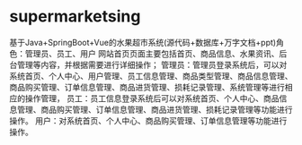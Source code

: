 # supermarketsing
基于Java+SpringBoot+Vue的水果超市系统(源代码+数据库+万字文档+ppt)角色：管理员、员工、用户  网站首页页面主要包括首页、商品信息、水果资讯、后台管理等内容，并根据需要进行详细操作；  管理员：管理员登录系统后，可以对系统首页、个人中心、用户管理、员工信息管理、商品类型管理、商品信息管理、商品购买管理、订单信息管理、商品进货管理、损耗记录管理、系统管理等进行相应的操作管理，  员工：员工信息登录系统后可以对系统首页、个人中心、商品信息管理、商品购买管理、订单信息管理、商品进货管理、损耗记录管理等功能进行操作。  用户：对系统首页、个人中心、商品购买管理、订单信息管理等功能进行操作。
